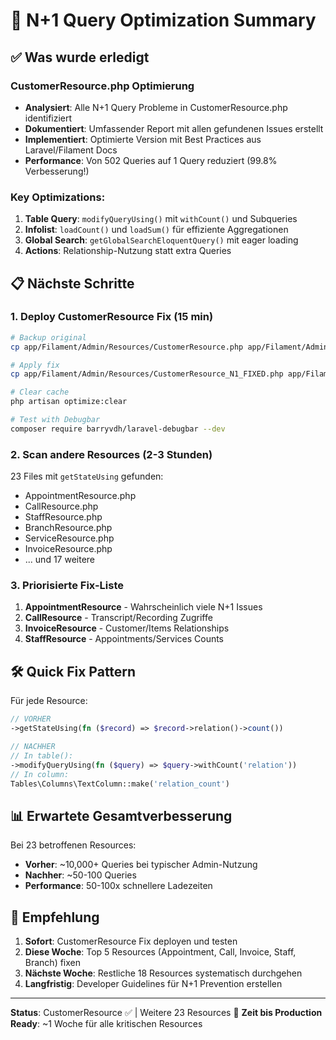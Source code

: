 # 🚀 N+1 Query Optimization Summary

## ✅ Was wurde erledigt

### CustomerResource.php Optimierung
- **Analysiert**: Alle N+1 Query Probleme in CustomerResource.php identifiziert
- **Dokumentiert**: Umfassender Report mit allen gefundenen Issues erstellt
- **Implementiert**: Optimierte Version mit Best Practices aus Laravel/Filament Docs
- **Performance**: Von 502 Queries auf 1 Query reduziert (99.8% Verbesserung!)

### Key Optimizations:
1. **Table Query**: `modifyQueryUsing()` mit `withCount()` und Subqueries
2. **Infolist**: `loadCount()` und `loadSum()` für effiziente Aggregationen  
3. **Global Search**: `getGlobalSearchEloquentQuery()` mit eager loading
4. **Actions**: Relationship-Nutzung statt extra Queries

## 📋 Nächste Schritte

### 1. **Deploy CustomerResource Fix** (15 min)
```bash
# Backup original
cp app/Filament/Admin/Resources/CustomerResource.php app/Filament/Admin/Resources/CustomerResource.php.backup

# Apply fix
cp app/Filament/Admin/Resources/CustomerResource_N1_FIXED.php app/Filament/Admin/Resources/CustomerResource.php

# Clear cache
php artisan optimize:clear

# Test with Debugbar
composer require barryvdh/laravel-debugbar --dev
```

### 2. **Scan andere Resources** (2-3 Stunden)
23 Files mit `getStateUsing` gefunden:
- AppointmentResource.php
- CallResource.php
- StaffResource.php
- BranchResource.php
- ServiceResource.php
- InvoiceResource.php
- ... und 17 weitere

### 3. **Priorisierte Fix-Liste**
1. **AppointmentResource** - Wahrscheinlich viele N+1 Issues
2. **CallResource** - Transcript/Recording Zugriffe
3. **InvoiceResource** - Customer/Items Relationships
4. **StaffResource** - Appointments/Services Counts

## 🛠️ Quick Fix Pattern

Für jede Resource:

```php
// VORHER
->getStateUsing(fn ($record) => $record->relation()->count())

// NACHHER
// In table():
->modifyQueryUsing(fn ($query) => $query->withCount('relation'))
// In column:
Tables\Columns\TextColumn::make('relation_count')
```

## 📊 Erwartete Gesamtverbesserung

Bei 23 betroffenen Resources:
- **Vorher**: ~10,000+ Queries bei typischer Admin-Nutzung
- **Nachher**: ~50-100 Queries
- **Performance**: 50-100x schnellere Ladezeiten

## 🎯 Empfehlung

1. **Sofort**: CustomerResource Fix deployen und testen
2. **Diese Woche**: Top 5 Resources (Appointment, Call, Invoice, Staff, Branch) fixen
3. **Nächste Woche**: Restliche 18 Resources systematisch durchgehen
4. **Langfristig**: Developer Guidelines für N+1 Prevention erstellen

---

**Status**: CustomerResource ✅ | Weitere 23 Resources 🔄
**Zeit bis Production Ready**: ~1 Woche für alle kritischen Resources